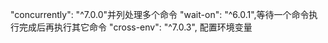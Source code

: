 "concurrently": "^7.0.0"并列处理多个命令
"wait-on": "^6.0.1",等待一个命令执行完成后再执行其它命令
"cross-env": "^7.0.3", 配置环境变量